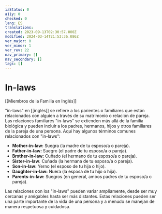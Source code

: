 ```yaml
---
iaStatus: 0
a11y: 0
checked: 0
lang: ES
translations: 
created: 2023-09-13T02:30:57.000Z
modified: 2024-03-14T21:53:36.086Z
ver_major: 0
ver_minor: 1
ver_rev: 22
nav_primary: []
nav_secondary: []
tags: []
---
```

# In-laws

[[Miembros de la Familia en Inglés]]

"in-laws" en [[inglés]] se refiere a los parientes o familiares que están relacionados con alguien a través de su matrimonio o relación de pareja. Las relaciones familiares "in-laws" se extienden más allá de la familia biológica y pueden incluir a los padres, hermanos, hijos y otros familiares de la pareja de una persona. Aquí hay algunos términos comunes relacionados con "in-laws":

- **Mother-in-law:** Suegra (la madre de tu esposo/a o pareja).
- **Father-in-law:** Suegro (el padre de tu esposo/a o pareja).
- **Brother-in-law:** Cuñado (el hermano de tu esposo/a o pareja).
- **Sister-in-law:** Cuñada (la hermana de tu esposo/a o pareja).
- **Son-in-law:** Yerno (el esposo de tu hija o hijo).
- **Daughter-in-law:** Nuera (la esposa de tu hijo o hija).
- **Parents-in-law:** Suegros (en general, ambos padres de tu esposo/a o pareja).

Las relaciones con los "in-laws" pueden variar ampliamente, desde ser muy cercanas y amigables hasta ser más distantes. Estas relaciones pueden ser una parte importante de la vida de una persona y a menudo se manejan de manera respetuosa y cuidadosa.
